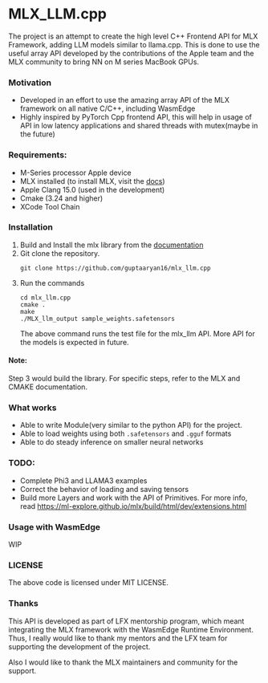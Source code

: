 # MLX_LLM.cpp

The project is an attempt to create the high level C++ Frontend API for MLX Framework, adding LLM models similar to llama.cpp. This is done to use the useful array API developed by the contributions of the Apple team and the MLX community to bring NN on M series MacBook GPUs.   

### Motivation 
- Developed in an effort to use the amazing array API of the MLX framework on all native C/C++,
  including WasmEdge 
- Highly inspired by PyTorch Cpp frontend API, this will help in usage of API in low latency applications and shared threads with mutex(maybe in the future)

### Requirements:
- M-Series processor Apple device
- MLX installed (to install MLX, visit the [docs](https://ml-explore.github.io/mlx/build/html/install.html))
- Apple Clang 15.0 (used in the development) 
- Cmake (3.24 and higher)
- XCode Tool Chain

### Installation 
1. Build and Install the mlx library from the [documentation](https://ml-explore.github.io/mlx/build/html/install.html)
2. Git clone the repository.
   ```
   git clone https://github.com/guptaaryan16/mlx_llm.cpp
   ```
3. Run the commands 
   ```
   cd mlx_llm.cpp
   cmake .  
   make 
   ./MLX_llm_output sample_weights.safetensors
   ```
   The above command runs the test file for the mlx_llm API. More API for the models is expected in future.

#### Note: 
Step 3 would build the library. For specific steps, refer to the MLX and CMAKE documentation.

### What works 
- Able to write Module(very similar to the python API) for the project.  
- Able to load weights using both `.safetensors` and `.gguf` formats
- Able to do steady inference on smaller neural networks

### TODO:
- Complete Phi3 and LLAMA3 examples
- Correct the behavior of loading and saving tensors 
- Build more Layers and work with the API of Primitives. For more info, read https://ml-explore.github.io/mlx/build/html/dev/extensions.html

### Usage with WasmEdge 
WIP

### LICENSE 
The above code is licensed under MIT LICENSE. 

### Thanks
This API is developed as part of LFX mentorship program, which meant integrating the MLX framework with the WasmEdge Runtime Environment. Thus, I really would like to thank my mentors and the LFX team for supporting the development of the project.

Also I would like to thank the MLX maintainers and community for the support.